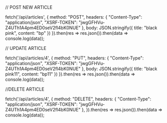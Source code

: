// POST NEW ARTICLE

fetch('/api/articles', { method: "POST", headers: { "Content-Type": "application/json", "XSRF-TOKEN": "jwgGFHVu-Z4UTh1A4pm4ED0seV2fl4bK0NUE" }, body: JSON.stringify({ title: "black pink", content: "bp" }) }).then(res => res.json()).then(data => console.log(data));

// UPDATE ARTICLE

fetch('/api/articles/4', { method: "PUT", headers: { "Content-Type": "application/json", "XSRF-TOKEN": "jwgGFHVu-Z4UTh1A4pm4ED0seV2fl4bK0NUE" }, body: JSON.stringify({ title: "black pink11", content: "bp11" }) }).then(res => res.json()).then(data => console.log(data));

//DELETE ARTICLE

fetch('/api/articles/4', { method: "DELETE", headers: { "Content-Type": "application/json", "XSRF-TOKEN": "jwgGFHVu-Z4UTh1A4pm4ED0seV2fl4bK0NUE" }, }).then(res => res.json()).then(data => console.log(data));